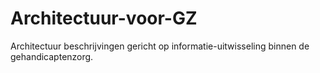 # Architectuur-voor-GZ
Architectuur beschrijvingen gericht op informatie-uitwisseling binnen de gehandicaptenzorg.
